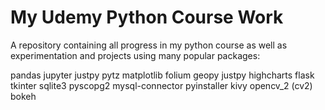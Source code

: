 # My Udemy Python Course Work

A repository containing all progress in my python course as well as experimentation and projects using many popular packages:

pandas
jupyter
justpy
pytz
matplotlib
folium
geopy
justpy
highcharts
flask
tkinter
sqlite3
pyscopg2
mysql-connector
pyinstaller
kivy
opencv_2 (cv2)
bokeh